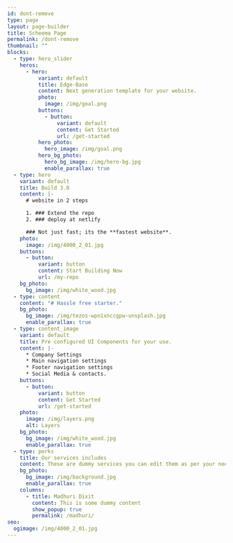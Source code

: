 ```yaml
---
id: dont-remove
type: page
layout: page-builder
title: Scheema Page
permalink: /dont-remove
thumbnail: ""
blocks:
  - type: hero_slider
    heros:
      - hero:
          variant: default
          title: Edge-Base
          content: Next generation template for your website.
          photo:
            image: /img/goal.png
          buttons:
            - button:
                variant: default
                content: Get Started
                url: /get-started
          hero_photo:
            hero_image: /img/goal.png
          hero_bg_photo:
            hero_bg_image: /img/hero-bg.jpg
            enable_parallax: true
  - type: hero
    variant: default
    title: B﻿uild 3.0
    content: |-
      # website in 2 steps

      1. ### Extend the repo 
      2. ### deploy at netlify

      ### N﻿ot just fast; its the **fastest website**.
    photo:
      image: /img/4000_2_01.jpg
    buttons:
      - button:
          variant: button
          content: Start Building Now
          url: /my-repo
    bg_photo:
      bg_image: /img/white_wood.jpg
  - type: content
    content: "# Hassle free starter."
    bg_photo:
      bg_image: /img/tezos-wpn1xnccgpw-unsplash.jpg
      enable_parallax: true
  - type: content_image
    variant: default
    title: Pre configured UI Components for your use.
    content: |-
      * C﻿ompany Settings
      * M﻿ain navigation settings
      * F﻿ooter navigation settings
      * S﻿ocial Media & contacts.
    buttons:
      - button:
          variant: button
          content: Get Started
          url: /get-started
    photo:
      image: /img/layers.png
      alt: Layers
    bg_photo:
      bg_image: /img/white_wood.jpg
      enable_parallax: true
  - type: perks
    title: Our services includes
    content: T﻿hese are dummy services you can edit them as per your need.
    bg_photo:
      bg_image: /img/background.jpg
      enable_parallax: true
    columns:
      - title: Madhuri Dixit
        content: T﻿his is some dummy content
        show_popup: true
        permalink: /madhuri/
seo:
  ogimage: /img/4000_2_01.jpg
---
```

